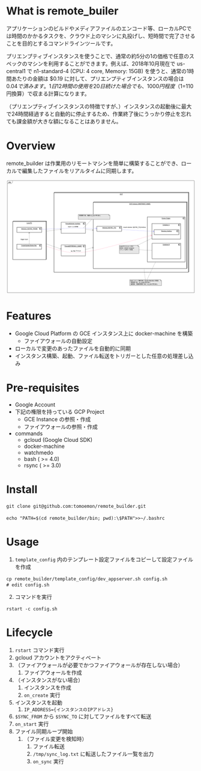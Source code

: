 # What is remote_builer

アプリケーションのビルドやメディアファイルのエンコード等、ローカルPCでは時間のかかるタスクを、クラウド上のマシンに丸投げし、短時間で完了させることを目的とするコマンドラインツールです。

プリエンプティブインスタンスを使うことで、通常の約5分の1の価格で任意のスペックのマシンを利用することができます。例えば、2018年10月現在で us-central1 で n1-standard-4 (CPU: 4 core, Memory: 15GB) を使うと、通常の1時間あたりの金額は $0.19 に対して、プリエンプティブインスタンスの場合は $0.04 で済みます。1日12時間の使用を20日続けた場合でも、1000円程度（$1=110円換算）で収まる計算になります。

（プリエンプティブインスタンスの特徴ですが、）インスタンスの起動後に最大で24時間経過すると自動的に停止するため、作業終了後にうっかり停止を忘れても課金額が大きな額になることはありません。

# Overview

remote_builder は作業用のリモートマシンを簡単に構築することができ、ローカルで編集したファイルをリアルタイムに同期します。

![overview](docs/remote_builder.png)

# Features

- Google Cloud Platform の GCE インスタンス上に docker-machine を構築
  - ファイアウォールの自動設定
- ローカルで変更のあったファイルを自動的に同期
- インスタンス構築、起動、ファイル転送をトリガーとした任意の処理差し込み

# Pre-requisites

- Google Account
- 下記の権限を持っている GCP Project
  - GCE Instance の参照・作成
  - ファイアウォールの参照・作成
- commands
  - gcloud (Google Cloud SDK)
  - docker-machine
  - watchmedo
  - bash ( >= 4.0)
  - rsync ( >= 3.0)

# Install

```
git clone git@github.com:tomoemon/remote_builder.git

echo "PATH=$(cd remote_builder/bin; pwd):\$PATH">>~/.bashrc
```


# Usage

1. `template_config` 内のテンプレート設定ファイルをコピーして設定ファイルを作成

```
cp remote_builder/template_config/dev_appserver.sh config.sh
# edit config.sh
```
    
2. コマンドを実行

```
rstart -c config.sh
```

# Lifecycle

1. `rstart` コマンド実行
2. gcloud アカウントをアクティベート
3. （ファイアウォールが必要でかつファイアウォールが存在しない場合）
    1. ファイアウォールを作成
4. （インスタンスがない場合）
    1. インスタンスを作成
    2. `on_create` 実行
5. インスタンスを起動
    1. `IP_ADDRESS={インスタンスのIPアドレス}`
6. `$SYNC_FROM` から `$SYNC_TO` に対してファイルをすべて転送
7. `on_start` 実行
8. ファイル同期ループ開始
    1. （ファイル変更を検知時）
        1. ファイル転送 
        2. `/tmp/sync_log.txt` に転送したファイル一覧を出力
        3. `on_sync` 実行
